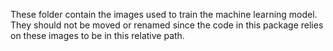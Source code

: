 These folder contain the images used to train the machine learning model.
They should not be moved or renamed since the code in this package
relies on these images to be in this relative path.
